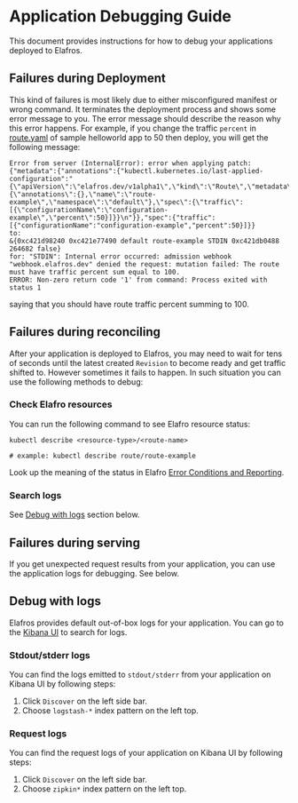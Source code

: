 # Application Debugging Guide

This document provides instructions for how to debug your applications deployed
to Elafros.

## Failures during Deployment

This kind of failures is most likely due to either misconfigured manifest or wrong
command. It terminates the deployment process and shows some error message to
you. The error message should describe the reason why this error happens. For
example, if you change the traffic `percent` in [route.yaml](../../sample/helloworld/route.yaml#L23)
of sample helloworld app to 50 then deploy, you will get the following message:

```
Error from server (InternalError): error when applying patch:
{"metadata":{"annotations":{"kubectl.kubernetes.io/last-applied-configuration":"{\"apiVersion\":\"elafros.dev/v1alpha1\",\"kind\":\"Route\",\"metadata\":{\"annotations\":{},\"name\":\"route-example\",\"namespace\":\"default\"},\"spec\":{\"traffic\":[{\"configurationName\":\"configuration-example\",\"percent\":50}]}}\n"}},"spec":{"traffic":[{"configurationName":"configuration-example","percent":50}]}}
to:
&{0xc421d98240 0xc421e77490 default route-example STDIN 0xc421db0488 264682 false}
for: "STDIN": Internal error occurred: admission webhook "webhook.elafros.dev" denied the request: mutation failed: The route must have traffic percent sum equal to 100.
ERROR: Non-zero return code '1' from command: Process exited with status 1
```

saying that you should have route traffic percent summing to 100.

## Failures during reconciling

After your application is deployed to Elafros, you may need to wait for tens of
seconds until the latest created `Revision` to become ready and get traffic
shifted to. However sometimes it fails to happen. In such situation you can use
the following methods to debug:

### Check Elafro resources

You can run the following command to see Elafro resource status:

```
kubectl describe <resource-type>/<route-name>

# example: kubectl describe route/route-example
```

Look up the meaning of the status in Elafro
[Error Conditions and Reporting](../spec/errors.md).

### Search logs

See [Debug with logs](#debug-with-logs) section below.


## Failures during serving

If you get unexpected request results from your application, you can use the
application logs for debugging. See below.

## Debug with logs

Elafros provides default out-of-box logs for your application. You can go to the
[Kibana UI](http://localhost:8001/api/v1/namespaces/monitoring/services/kibana-logging/proxy/app/kibana)
to search for logs.

### Stdout/stderr logs

You can find the logs emitted to `stdout/stderr` from your application on
Kibana UI by following steps:

1. Click `Discover` on the left side bar.
1. Choose `logstash-*` index pattern on the left top.

### Request logs

You can find the request logs of your application on Kibana UI by following
steps:

1. Click `Discover` on the left side bar.
1. Choose `zipkin*` index pattern on the left top.
